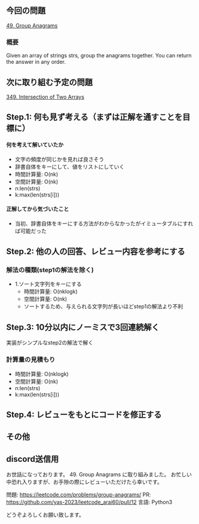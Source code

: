 ## 今回の問題
[49. Group Anagrams](https://leetcode.com/problems/group-anagrams)

### 概要
Given an array of strings strs, group the anagrams together. You can return the answer in any order.

## 次に取り組む予定の問題
[349. Intersection of Two Arrays](https://leetcode.com/problems/intersection-of-two-arrays)

## Step.1: 何も見ず考える（まずは正解を通すことを目標に）

#### 何を考えて解いていたか
- 文字の頻度が同じかを見れば良さそう
- 辞書自体をキーにして、値をリストにしていく
- 時間計算量: O(nk)
- 空間計算量: O(nk)
- n:len(strs)
- k:max(len(strs[i]))

#### 正解してから気づいたこと
- 当初、辞書自体をキーにする方法がわからなかったがイミュータブルにすれば可能だった
## Step.2: 他の人の回答、レビュー内容を参考にする
### 解法の種類(step1の解法を除く)
- 1.ソート文字列をキーにする
    - 時間計算量: O(nklogk)
    - 空間計算量: O(nk)
    - ソートするため、与えられる文字列が長いほどstep1の解法より不利

## Step.3: 10分以内にノーミスで3回連続解く
実装がシンプルなstep2の解法で解く
### 計算量の見積もり
- 時間計算量: O(nklogk)
- 空間計算量: O(nk)
- n:len(strs)
- k:max(len(strs[i]))


## Step.4: レビューをもとにコードを修正する

## その他

## discord送信用
お世話になっております。
49. Group Anagrams に取り組みました。
お忙しい中恐れ入りますが、お手隙の際にレビューいただけたら幸いです。

問題: https://leetcode.com/problems/group-anagrams/
PR: https://github.com/yas-2023/leetcode_arai60/pull/12
言語: Python3

どうぞよろしくお願い致します。
